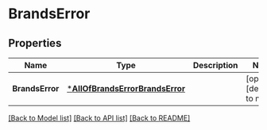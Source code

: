 # BrandsError

## Properties
Name | Type | Description | Notes
------------ | ------------- | ------------- | -------------
**BrandsError** | [***AllOfBrandsErrorBrandsError**](AllOfBrandsErrorBrandsError.md) |  | [optional] [default to null]

[[Back to Model list]](../README.md#documentation-for-models) [[Back to API list]](../README.md#documentation-for-api-endpoints) [[Back to README]](../README.md)

